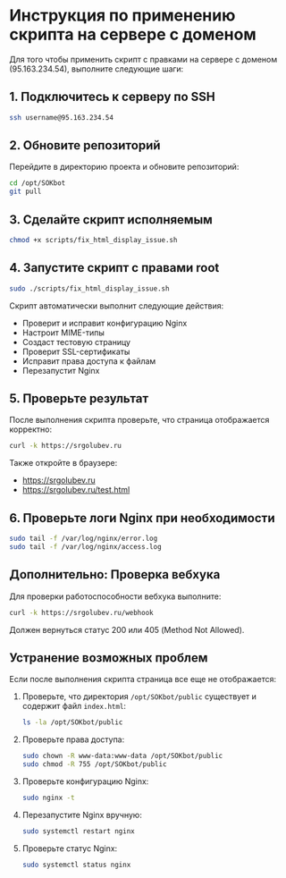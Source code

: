 # Инструкция по применению скрипта на сервере с доменом

Для того чтобы применить скрипт с правками на сервере с доменом (95.163.234.54), выполните следующие шаги:

## 1. Подключитесь к серверу по SSH

```bash
ssh username@95.163.234.54
```

## 2. Обновите репозиторий

Перейдите в директорию проекта и обновите репозиторий:

```bash
cd /opt/SOKbot
git pull
```

## 3. Сделайте скрипт исполняемым

```bash
chmod +x scripts/fix_html_display_issue.sh
```

## 4. Запустите скрипт с правами root

```bash
sudo ./scripts/fix_html_display_issue.sh
```

Скрипт автоматически выполнит следующие действия:
- Проверит и исправит конфигурацию Nginx
- Настроит MIME-типы
- Создаст тестовую страницу
- Проверит SSL-сертификаты
- Исправит права доступа к файлам
- Перезапустит Nginx

## 5. Проверьте результат

После выполнения скрипта проверьте, что страница отображается корректно:

```bash
curl -k https://srgolubev.ru
```

Также откройте в браузере:
- https://srgolubev.ru
- https://srgolubev.ru/test.html

## 6. Проверьте логи Nginx при необходимости

```bash
sudo tail -f /var/log/nginx/error.log
sudo tail -f /var/log/nginx/access.log
```

## Дополнительно: Проверка вебхука

Для проверки работоспособности вебхука выполните:

```bash
curl -k https://srgolubev.ru/webhook
```

Должен вернуться статус 200 или 405 (Method Not Allowed).

## Устранение возможных проблем

Если после выполнения скрипта страница все еще не отображается:

1. Проверьте, что директория `/opt/SOKbot/public` существует и содержит файл `index.html`:
   ```bash
   ls -la /opt/SOKbot/public
   ```

2. Проверьте права доступа:
   ```bash
   sudo chown -R www-data:www-data /opt/SOKbot/public
   sudo chmod -R 755 /opt/SOKbot/public
   ```

3. Проверьте конфигурацию Nginx:
   ```bash
   sudo nginx -t
   ```

4. Перезапустите Nginx вручную:
   ```bash
   sudo systemctl restart nginx
   ```

5. Проверьте статус Nginx:
   ```bash
   sudo systemctl status nginx
   ```
